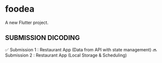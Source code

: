 # foodea

A new Flutter project.


## SUBMISSION DICODING

✅ Submission 1 : Restaurant App (Data from API with state management)
🔜 Submission 2 : Restaurant App (Local Storage & Scheduling)